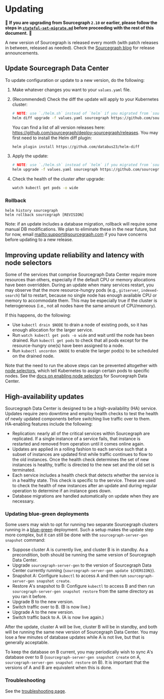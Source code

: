 # Updating

🚨 **If you are upgrading from Sourcegraph `2.10` or earlier, please follow the steps in [`stateful-set-migrate.md`](./stateful-set-migrate.md) before proceeding with the rest of this document.** 🚨

A new version of Sourcegraph is released every month (with patch releases in between, released as
needed). Check the [Sourcegraph blog](https://about.sourcegraph.com/blog) for release announcements.

## Update Sourcegraph Data Center

To update configuration or update to a new version, do the following:

1. Make whatever changes you want to your `values.yaml` file.

1. (Recommended) Check the diff the update will apply to your Kubernetes cluster:
   ```bash
   # NOTE: use `./helm.sh` instead of `helm` if you migrated from `sourcegraph-server-gen`
   helm diff upgrade -f values.yaml sourcegraph https://github.com/sourcegraph/datacenter/archive/$VERSION.tar.gz | less -R
   ```
   You can find a list of all version releases here: https://github.com/sourcegraph/deploy-sourcegraph/releases.
   You may first need to install the Helm diff plugin:
   ```bash
   helm plugin install https://github.com/databus23/helm-diff
   ```
1. Apply the update:
   ```bash
   # NOTE: use `./helm.sh` instead of `helm` if you migrated from `sourcegraph-server-gen`
   helm upgrade -f values.yaml sourcegraph https://github.com/sourcegraph/datacenter/archive/$VERSION.tar.gz
   ```
1. Check the health of the cluster after upgrade:
   ```bash
   watch kubectl get pods -o wide
   ```

### Rollback

```
helm history sourcegraph
helm rollback sourcegraph [REVISION]
```

Note: if an update includes a database migration, rollback will require some manual DB
modifications. We plan to eliminate these in the near future, but for now,
email <mailto:support@sourcegraph.com> if you have concerns before updating to a new release.

## Improving update reliability and latency with node selectors

Some of the services that comprise Sourcegraph Data Center require more resources than others,
especially if the default CPU or memory allocations have been overridden. During an update when many
services restart, you may observe that the more resource-hungry pods (e.g., `gitserver`,
`indexed-search`) fail to restart, because no single node has enough available CPU or memory to
accommodate them. This may be especially true if the cluster is heterogeneous (i.e., not all nodes
have the same amount of CPU/memory).

If this happens, do the following:

- Use `kubectl drain $NODE` to drain a node of existing pods, so it has enough allocation for the larger
  service.
- Run `watch kubectl get pods -o wide` and wait until the node has been drained. Run `kubectl get pods` to check that all pods except for the resource-hungry one(s) have been assigned to a node.
- Run `kubectl uncordon $NODE` to enable the larger pod(s) to be scheduled on the drained node.

Note that the need to run the above steps can be prevented altogether
with
[node selectors](https://kubernetes.io/docs/concepts/configuration/assign-pod-node/#nodeselector),
which tell Kubernetes to assign certain pods to specific nodes. See
the [docs on enabling node selectors](scale.md#node-selector) for Sourcegraph Data Center.

## High-availability updates

Sourcegraph Data Center is designed to be a high-availability (HA) service. Updates require zero downtime and employ
health checks to test the health of newly updated components before switching live traffic over to them. HA-enabling
features include the following:

- Replication: nearly all of the critical services within Sourcegraph are replicated. If a single instance of a
  service fails, that instance is restarted and removed from operation until it comes online again.
- Updates are applied in a rolling fashion to each service such that a subset of instances are updated first while
  traffic continues to flow to the old instances. Once the health check determines the set of new instances is
  healthy, traffic is directed to the new set and the old set is terminated.
- Each service includes a health check that detects whether the service is in a healthy state. This check is specific to
  the service. These are used to check the health of new instances after an update and during regular operation to
  determine if an instance goes down.
- Database migrations are handled automatically on update when they are necessary.

### Updating blue-green deployments

Some users may wish to opt for running two separate Sourcegraph clusters running in a
[blue-green](https://martinfowler.com/bliki/BlueGreenDeployment.html) deployment. Such a setup makes
the update step more complex, but it can still be done with the `sourcegraph-server-gen snapshot`
command:

- Suppose cluster A is currently live, and cluster B is in standby. As a precondition, both should
  be running the same version of Sourcegraph Data Center.
- Upgrade `sourcegraph-server-gen` to the version of Sourcegraph Data Center currently running (`sourcegraph-server-gen update ${VERSION}`).
- Snapshot A: Configure `kubectl` to access A and then run `sourcegraph-server-gen snapshot create`.
- Restore A's snapshot to B: Configure `kubectl` to access B and then run `sourcegraph-server-gen snapshot restore` from the same directory as you ran it before.
- Upgrade B to the new version.
- Switch traffic over to B. (B is now live.)
- Upgrade A to the new version.
- Switch traffic back to A. (A is now live again.)

After the update, cluster A will be live, cluster B will be in standby, and both will be running the
same new version of Sourcegraph Data Center. You may lose a few minutes of database updates while A
is not live, but that is generally acceptable.

To keep the database on B current, you may periodically wish to sync A's database over to B
(`sourcegraph-server-gen snapshot create` on A, `sourcegraph-server-gen snapshot restore` on B). It
is important that the versions of A and B are equivalent when this is done.

### Troubleshooting

See the [troubleshooting page](troubleshoot.md).
